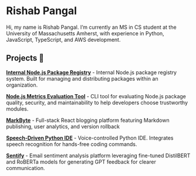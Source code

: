 # Rishab Pangal

Hi, my name is Rishab Pangal. I’m currently an MS in CS student at the University of Massachusetts Amherst, with experience in Python, JavaScript, TypeScript, and AWS development.

## Projects 🚀

**[Internal Node.js Package Registry](https://github.com/shrijan-swaminathan/ece461grp11part2)** - Internal Node.js package registry system. Built for managing and distributing packages within an organization.

**[Node.js Metrics Evaluation Tool](https://github.com/shrijan-swaminathan/mickeyNPM)** - CLI tool for evaluating Node.js package quality, security, and maintainability to help developers choose trustworthy modules.

**[MarkByte](https://github.com/AnishLaddha/markbyte)** - Full-stack React blogging platform featuring Markdown publishing, user analytics, and version rollback

**[Speech-Driven Python IDE](https://github.com/shrijan-swaminathan/SpeechDrivenIDE)** - Voice-controlled Python IDE. Integrates speech recognition for hands-free coding commands.

**[Sentify](https://github.com/shrijan-swaminathan/Sentify)** - Email sentiment analysis platform leveraging fine-tuned DistilBERT and RoBERTa models for generating GPT feedback for clearer communication.
